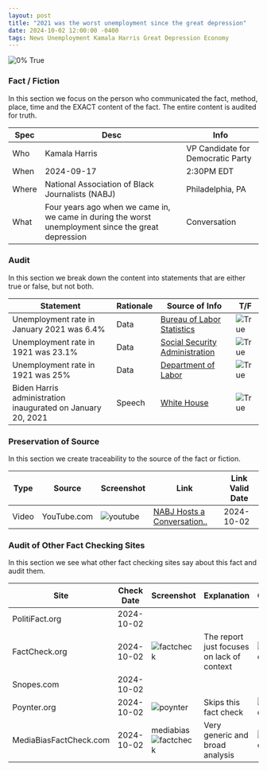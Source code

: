 ```yaml
---
layout: post
title: "2021 was the worst unemployment since the great depression"
date: 2024-10-02 12:00:00 -0400
tags: News Unemployment Kamala Harris Great Depression Economy
---
```


![0% True](/assets/images/0.jpg)

### Fact / Fiction

In this section we focus on the person who communicated the fact, method, place, time and the EXACT content of the fact. The entire content is audited for truth.

| Spec | Desc | Info | 
| ----------- | ----------- | ----------- |
| Who | Kamala Harris | VP Candidate for Democratic Party | 
| When | 2024-09-17 | 2:30PM EDT | 
| Where | National Association of Black Journalists (NABJ) | Philadelphia, PA | 
| What | Four years ago when we came in, we came in during the worst unemployment since the great depression | Conversation | 

### Audit

In this section we break down the content into statements that are either true or false, but not both.

| Statement | Rationale | Source of Info | T/F | 
| ----------- | ----------- | ----------- | ----------- |
| Unemployment rate in January 2021 was 6.4% | Data | [Bureau of Labor Statistics](https://www.bls.gov/charts/employment-situation/civilian-unemployment-rate.htm) | ![True](/assets/images/true.png) | 
| Unemployment rate in 1921 was 23.1% | Data | [Social Security Administration](https://www.ssa.gov/history/reports/ces/cesbookc3.html) | ![True](/assets/images/true.png) | 
| Unemployment rate in 1921 was 25% | Data | [Department of Labor](https://www.dol.gov/general/aboutdol/history/chapter5) | ![True](/assets/images/true.png) | 
| Biden Harris administration inaugurated on January 20, 2021 | Speech | [White House](https://www.whitehouse.gov/briefing-room/speeches-remarks/2021/01/20/inaugural-address-by-president-joseph-r-biden-jr/) | ![True](/assets/images/true.png) | 

### Preservation of Source

In this section we create traceability to the source of the fact or fiction.

| Type | Source | Screenshot | Link | Link Valid Date | 
| ----------- | ----------- | ----------- | ----------- | ----------- |
| Video | YouTube.com | ![youtube](/posts/images/2024-10-02-2021-was-the-worst-unemployment-since-the-great-depression-youtube.png) | [NABJ Hosts a Conversation..](https://www.youtube.com/live/iIPXR2g8F18?si=WDc9ygC7sI1MLQOe&t=260) | 2024-10-02 | 

### Audit of Other Fact Checking Sites

In this section we see what other fact checking sites say about this fact and audit them.

| Site | Check Date | Screenshot | Explanation | Grade | 
| ----------- | ----------- | ----------- | ----------- | ----------- |
| PolitiFact.org | 2024-10-02 |  |  |  | 
| FactCheck.org | 2024-10-02 | ![factcheck](/posts/images/2024-10-02-2021-was-the-worst-unemployment-since-the-great-depression-factcheck.png) | The report just focuses on lack of context | ![Grade](/assets/images/3.png) | 
| Snopes.com | 2024-10-02 |  |  |  | 
| Poynter.org | 2024-10-02 | ![poynter](/posts/images/2024-10-02-2021-was-the-worst-unemployment-since-the-great-depression-poynter.png) | Skips this fact check | ![Grade](/assets/images/0.png) | 
| MediaBiasFactCheck.com | 2024-10-02 | mediabias![factcheck](/posts/images/2024-10-02-2021-was-the-worst-unemployment-since-the-great-depression-factcheck.png) | Very generic and broad analysis | ![Grade](/assets/images/5.png) | 

